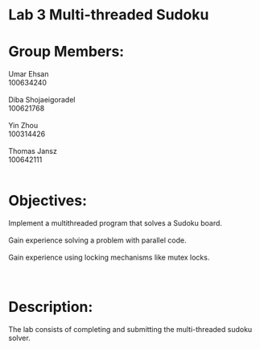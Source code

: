 # Lab 3 Multi-threaded Sudoku

# Group Members: <br>

Umar Ehsan <br>
100634240<br><br>
Diba Shojaeigoradel<br>
100621768<br><br>
Yin Zhou<br>
100314426<br><br>
Thomas Jansz<br>
100642111<br><br>

# Objectives:<br>
Implement a multithreaded program that solves a Sudoku board.<br><br>
Gain experience solving a problem with parallel code.<br><br>
Gain experience using locking mechanisms like mutex locks.<br><br><br>

# Description:<br>
The lab consists of completing and submitting the multi-threaded sudoku solver.
